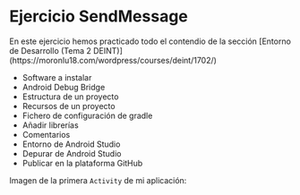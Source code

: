 <h1>Ejercicio SendMessage</h1>
En este ejercicio hemos practicado todo el contendio de la sección [Entorno de Desarrollo (Tema 2 DEINT)](https://moronlu18.com/wordpress/courses/deint/1702/)

* Software a instalar
* Android Debug Bridge
* Estructura de un proyecto
* Recursos de un proyecto
* Fichero de configuración de gradle
* Añadir librerías
* Comentarios
* Entorno de Android Studio
* Depurar de Android Studio
* Publicar en la plataforma GitHub

Imagen de la primera <code>Activity</code> de mi aplicación: [](img/SendMessageActivity.png)



